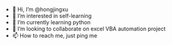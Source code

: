 - 👋 Hi, I’m @hongjingxu
- 👀 I’m interested in self-learning
- 🌱 I’m currently learning python
- 💞️ I’m looking to collaborate on excel VBA automation project
- 📫 How to reach me, just ping me

<!---
hongjingxu/hongjingxu is a ✨ special ✨ repository because its `README.md` (this file) appears on your GitHub profile.
You can click the Preview link to take a look at your changes.
--->
